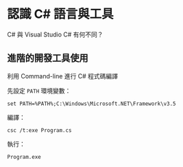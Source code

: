 # 認識 C# 語言與工具

C# 與 Visual Studio C# 有何不同？


## 進階的開發工具使用

利用 Command-line 進行 C# 程式碼編譯

先設定 `PATH` 環境變數：

```
set PATH=%PATH%;C:\Windows\Microsoft.NET\Framework\v3.5
```

編譯：

```
csc /t:exe Program.cs
```

執行：

```
Program.exe
```